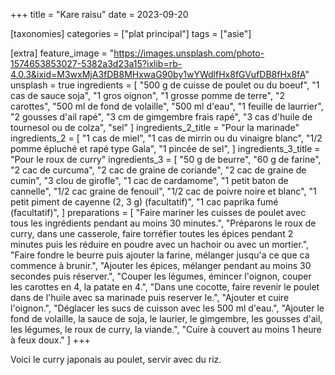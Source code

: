 +++
title = "Kare raisu"
date = 2023-09-20

[taxonomies]
categories = ["plat principal"]
tags = ["asie"]

[extra]
feature_image = "https://images.unsplash.com/photo-1574653853027-5382a3d23a15?ixlib=rb-4.0.3&ixid=M3wxMjA3fDB8MHxwaG90by1wYWdlfHx8fGVufDB8fHx8fA"
unsplash = true
ingredients = [
  "500 g de cuisse de poulet ou du boeuf",
  "1 cas de sauce soja",
  "1 gros oignon",
  "1 grosse pomme de terre",
  "2 carottes",
  "500 ml de fond de volaille",
  "500 ml d'eau",
  "1 feuille de laurrier",
  "2 gousses d'ail rapé",
  "3 cm de gimgembre frais rapé",
  "3 cas d'huile de tournesol ou de colza",
  "sel"
]
ingredients_2_title = "Pour la marinade"
ingredients_2 = [
  "1 cas de miel",
  "1 cas de mirrin ou du vinaigre blanc",
  "1/2 pomme épluché et rapé type Gala",
  "1 pincée de sel",
]
ingredients_3_title = "Pour le roux de curry"
ingredients_3 = [
  "50 g de beurre",
  "60 g de farine",
  "2 cac de curcuma",
  "2 cac de graine de coriande",
  "2 cac de graine de cumin",
  "3 clou de girofle",
  "1 cac de cardamome",
  "1 petit baton de cannelle",
  "1/2 cac graine de fenouil",
  "1/2 cac de poivre noire et blanc",
  "1 petit piment de cayenne (2, 3 g) (facultatif)",
  "1 cac paprika fumé (facultatif)",
]
preparations = [
  "Faire mariner les cuisses de poulet avec tous les ingrédients pendant au moins 30 minutes.",
  "Préparons le roux de curry, dans une casserole, faire torréfier toutes les épices pendant 2 minutes puis les réduire en poudre avec un hachoir ou avec un mortier.",
  "Faire fondre le beurre puis ajouter la farine, mélanger jusqu'a ce que ca commence à brunir.",
  "Ajouter les épices, mélanger pendant au moins 30 secondes puis réserver.",
  "Couper les légumes, émincer l'oignon, couper les carottes en 4, la patate en 4.",
  "Dans une cocotte, faire revenir le poulet dans de l'huile avec sa marinade puis reserver le.",
  "Ajouter et cuire l'oignon.",
  "Déglacer les sucs de cuisson avec les 500 ml d'eau.",
  "Ajouter le fond de volaille, la sauce de soja, le laurier, le gimgembre, les gousses d'ail, les légumes, le roux de curry, la viande.",
  "Cuire à couvert au moins 1 heure à feux doux."
]
+++

Voici le curry japonais au poulet, servir avec du riz.
